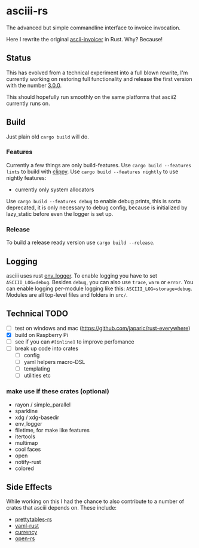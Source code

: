 # asciii-rs

The advanced but simple commandline interface to invoice invocation.

Here I rewrite the original [ascii-invoicer](http://github.com/ascii-dresden/ascii-invoicer) in Rust. Why? Because!

## Status

This has evolved from a technical experiment into a full blown rewrite,
I'm currently working on restoring full functionality and release the first version with the number [3.0.0](https://github.com/hoodie/asciii-rs/milestones/3.0.0).

This should hopefully run smoothly on the same platforms that ascii2 currently runs on.


## Build

Just plain old `cargo build` will do.

### Features

Currently a few things are only build-features.
Use `cargo build --features lints` to build with [clippy](https://github.com/Manishearth/rust-clippy).
Use `cargo build --features nightly` to use nightly features:
  * currently only system allocators

Use `cargo build --features debug` to enable debug prints, this is sorta deprecated, it is only necessary to debug config, because is initialized by lazy_static before even the logger is set up.

### Release
To build a release ready version use `cargo build --release`.


## Logging

asciii uses rust [env_logger](http://doc.rust-lang.org/log/env_logger).
To enable logging you have to set `ASCIII_LOG=debug`.
Besides `debug`, you can also use `trace`, `warn` or `error`.
You can enable logging per-module logging like this: `ASCIII_LOG=storage=debug`.
Modules are all top-level files and folders in `src/`.

## Technical TODO

* [ ] test on windows and mac (https://github.com/japaric/rust-everywhere)
* [x] build on Raspberry Pi
* [ ] see if you can `#[inline]` to improve perfomance
* [ ] break up code into crates
  * [ ] config
  * [ ] yaml helpers macro-DSL
  * [ ] templating
  * [ ] utilities etc

### make use if these crates (optional)

* rayon / simple_parallel
* sparkline
* xdg / xdg-basedir
* env_logger
* filetime, for make like features
* itertools
* multimap
* cool faces
* open
* notify-rust
* colored

## Side Effects

While working on this I had the chance to also contribute to a number of crates that asciii depends on.
These include:

* [prettytables-rs](https://github.com/phsym/prettytable-rs/)
* [yaml-rust](https://github.com/chyh1990/yaml-rust)
* [currency](https://github.com/Tahler/rust-lang-currency)
* [open-rs](https://github.com/byron/open-rs)
